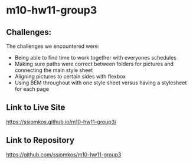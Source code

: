 # m10-hw11-group3

## Challenges:
The challenges we encountered were:
 - Being able to find time to work together with everyones schedules
 - Making sure paths were correct between folders for pictures and connecting the main style sheet
 - Aligning pictures to certain sides with flexbox
 - Using BEM throughout with one style sheet versus having a stylesheet for each page


 ## Link to Live Site
https://ssiomkos.github.io/m10-hw11-group3/

 ## Link to Repository
 https://github.com/ssiomkos/m10-hw11-group3
